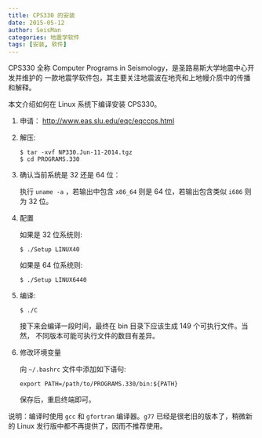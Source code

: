 ```yaml
---
title: CPS330 的安装
date: 2015-05-12
author: SeisMan
categories: 地震学软件
tags: [安装, 软件]
---
```


CPS330 全称 Computer Programs in Seismology，是圣路易斯大学地震中心开发并维护的
一款地震学软件包，其主要关注地震波在地壳和上地幔介质中的传播和解释。

本文介绍如何在 Linux 系统下编译安装 CPS330。

<!--more-->

1.  申请： <http://www.eas.slu.edu/eqc/eqccps.html>
2.  解压:

        $ tar -xvf NP330.Jun-11-2014.tgz
        $ cd PROGRAMS.330

3.  确认当前系统是 32 还是 64 位：

    执行 `uname -a` ，若输出中包含 `x86_64` 则是 64 位，若输出包含类似
    `i686` 则为 32 位。

4.  配置

    如果是 32 位系统则:

        $ ./Setup LINUX40

    如果是 64 位系统则:

        $ ./Setup LINUX6440

5.  编译:

        $ ./C

    接下来会编译一段时间，最终在 bin 目录下应该生成 149 个可执行文件。当然，
    不同版本可能可执行文件的数目有差异。

6.  修改环境变量

    向 `~/.bashrc` 文件中添加如下语句:

        export PATH=/path/to/PROGRAMS.330/bin:${PATH}

    保存后，重启终端即可。

说明：编译时使用 `gcc` 和 `gfortran` 编译器。`g77` 已经是很老旧的版本了，稍微新的
Linux 发行版中都不再提供了，因而不推荐使用。
